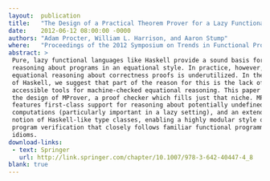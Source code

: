 ```yaml
---
layout:  publication
title:   "The Design of a Practical Theorem Prover for a Lazy Functional Language"
date:    2012-06-12 08:00:00 -0000
authors: "Adam Procter, William L. Harrison, and Aaron Stump"
where:   "Proceedings of the 2012 Symposium on Trends in Functional Programming (TFP'12), St Andrews, UK, June 2012"
abstract: >
 Pure, lazy functional languages like Haskell provide a sound basis for formal
 reasoning about programs in an equational style. In practice, however,
 equational reasoning about correctness proofs is underutilized. In the context
 of Haskell, we suggest that part of the reason for this is the lack of
 accessible tools for machine-checked equational reasoning. This paper outlines
 the design of MProver, a proof checker which fills just that niche. MProver
 features first-class support for reasoning about potentially undefined
 computations (particularly important in a lazy setting), and an extended
 notion of Haskell-like type classes, enabling a highly modular style of
 program verification that closely follows familiar functional programming
 idioms.
download-links:
 - text: Springer
   url: http://link.springer.com/chapter/10.1007/978-3-642-40447-4_8
blank: true
---
```

